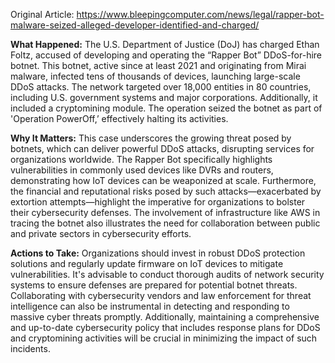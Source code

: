 Original Article: https://www.bleepingcomputer.com/news/legal/rapper-bot-malware-seized-alleged-developer-identified-and-charged/

**What Happened:** The U.S. Department of Justice (DoJ) has charged Ethan Foltz, accused of developing and operating the “Rapper Bot” DDoS-for-hire botnet. This botnet, active since at least 2021 and originating from Mirai malware, infected tens of thousands of devices, launching large-scale DDoS attacks. The network targeted over 18,000 entities in 80 countries, including U.S. government systems and major corporations. Additionally, it included a cryptomining module. The operation seized the botnet as part of 'Operation PowerOff,’ effectively halting its activities.

**Why It Matters:** This case underscores the growing threat posed by botnets, which can deliver powerful DDoS attacks, disrupting services for organizations worldwide. The Rapper Bot specifically highlights vulnerabilities in commonly used devices like DVRs and routers, demonstrating how IoT devices can be weaponized at scale. Furthermore, the financial and reputational risks posed by such attacks—exacerbated by extortion attempts—highlight the imperative for organizations to bolster their cybersecurity defenses. The involvement of infrastructure like AWS in tracing the botnet also illustrates the need for collaboration between public and private sectors in cybersecurity efforts.

**Actions to Take:** Organizations should invest in robust DDoS protection solutions and regularly update firmware on IoT devices to mitigate vulnerabilities. It's advisable to conduct thorough audits of network security systems to ensure defenses are prepared for potential botnet threats. Collaborating with cybersecurity vendors and law enforcement for threat intelligence can also be instrumental in detecting and responding to massive cyber threats promptly. Additionally, maintaining a comprehensive and up-to-date cybersecurity policy that includes response plans for DDoS and cryptomining activities will be crucial in minimizing the impact of such incidents.